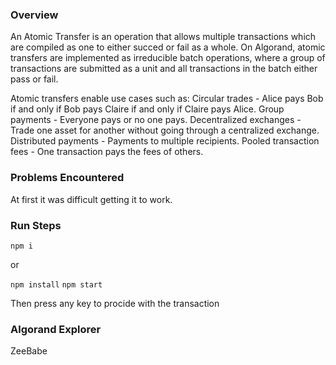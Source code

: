 ### Overview

An Atomic Transfer is an operation that allows multiple transactions which are compiled as one to either succed or fail as a whole.
On Algorand, atomic transfers are implemented as irreducible batch operations, where a group of transactions are submitted as a unit and all transactions in the batch either pass or fail.

Atomic transfers enable use cases such as:
Circular trades - Alice pays Bob if and only if Bob pays Claire if and only if Claire pays Alice.
Group payments - Everyone pays or no one pays.
Decentralized exchanges - Trade one asset for another without going through a centralized exchange.
Distributed payments - Payments to multiple recipients.
Pooled transaction fees - One transaction pays the fees of others.

### Problems Encountered 

At first it was difficult getting it to work.

### Run Steps 

```npm i```

or 

```npm install```
```npm start```

Then press any key to procide with the transaction

### Algorand Explorer 

ZeeBabe

